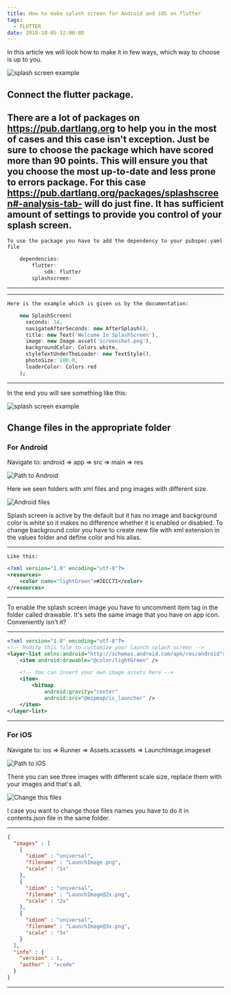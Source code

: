 ```yaml
---
title: How to make splash screen for Android and iOS on flutter
tags:
  - FLUTTER
date: 2018-10-05 12:00:00
---
```


In this article we will look how to make it in few ways, which way to choose is up to you.

![splash screen example](/blog/css/images/splash-screen-example.jpg)

## Connect the flutter package.

 There are a lot of packages on https://pub.dartlang.org to help you in the most of cases and this case isn't exception.
Just be sure to choose the package which have scored more than 90 points. 
This will ensure you that you choose the most up-to-date and less prone to errors package.
For this case https://pub.dartlang.org/packages/splashscreen#-analysis-tab- will do just fine.
It has sufficient amount of settings to provide you control of your splash screen.
---
    To use the package you have to add the dependency to your pubspec.yaml file
```dart
    dependencies:
        flutter:
            sdk: flutter
        splashscreen:
```
---
---
    Here is the example which is given us by the documentation:
```dart
    new SplashScreen(
      seconds: 14,
      navigateAfterSeconds: new AfterSplash(),
      title: new Text('Welcome In SplashScreen'),
      image: new Image.asset('screenshot.png'),
      backgroundColor: Colors.white,
      styleTextUnderTheLoader: new TextStyle(),
      photoSize: 100.0,
      loaderColor: Colors.red
    );
```
---

In the end you will see something like this:

![splash screen example](/blog/css/images/packageExample.png)


## Change files in the appropriate folder

### For Android

Navigate to:  android => app => src => main => res

![Path to Android](/blog/css/images/androidPath.png)

Here we seen folders with xml files and png images with different size.

![Android files](/blog/css/images/androidFiles.png)

Splash screen is active by the default but it has no image and background color is white so it makes no difference whether it is enabled or disabled. To change background color you have to create new file with xml extension in the values folder and define color and his alias. 

___
    Like this:
```xml
<?xml version="1.0" encoding="utf-8"?>
<resources>
    <color name="lightGreen">#2ECC71</color>
</resources>
```
___

To enable the splash screen image you have to uncomment item tag in the folder called drawable. It's sets the same image that you have on app icon. Conveniently isn't it?

___
```xml
<?xml version="1.0" encoding="utf-8"?>
<!-- Modify this file to customize your launch splash screen -->
<layer-list xmlns:android="http://schemas.android.com/apk/res/android">
    <item android:drawable="@color/lightGreen" />

    <!-- You can insert your own image assets here -->
    <item>
        <bitmap
            android:gravity="center"
            android:src="@mipmap/ic_launcher" />
    </item>
</layer-list>
```
___

### For iOS

Navigate to: ios => Runner => Assets.xcassets => LaunchImage.imageset

![Path to iOS](/blog/css/images/iosPath.png)

There you can see three images with different scale size, replace them with your images and that's all.

![Change this files](/blog/css/images/iosImages.png)

I case you want to change those files names you have to do it in contents.json file in the same folder.

---
```json
{
  "images" : [
    {
      "idiom" : "universal",
      "filename" : "LaunchImage.png",
      "scale" : "1x"
    },
    {
      "idiom" : "universal",
      "filename" : "LaunchImage@2x.png",
      "scale" : "2x"
    },
    {
      "idiom" : "universal",
      "filename" : "LaunchImage@3x.png",
      "scale" : "3x"
    }
  ],
  "info" : {
    "version" : 1,
    "author" : "xcode"
  }
}
```
---
